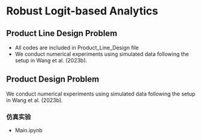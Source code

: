 # Robust Logit-based Analytics


## Product Line Design Problem
- All codes are included in Product_Line_Design file
- We conduct numerical experiments using simulated data following the setup in Wang et al. (2023b). 


## Product Design Problem
We conduct numerical experiments using simulated data following the setup in Wang et al. (2023b).

### 仿真实验
- Main.ipynb